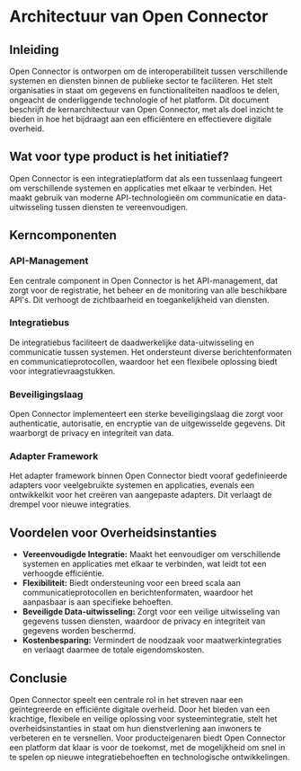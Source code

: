 # Architectuur van Open Connector

## Inleiding

Open Connector is ontworpen om de interoperabiliteit tussen verschillende systemen en diensten binnen de publieke sector te faciliteren. Het stelt organisaties in staat om gegevens en functionaliteiten naadloos te delen, ongeacht de onderliggende technologie of het platform. Dit document beschrijft de kernarchitectuur van Open Connector, met als doel inzicht te bieden in hoe het bijdraagt aan een efficiëntere en effectievere digitale overheid.

## Wat voor type product is het initiatief?

Open Connector is een integratieplatform dat als een tussenlaag fungeert om verschillende systemen en applicaties met elkaar te verbinden. Het maakt gebruik van moderne API-technologieën om communicatie en data-uitwisseling tussen diensten te vereenvoudigen.

## Kerncomponenten

### API-Management

Een centrale component in Open Connector is het API-management, dat zorgt voor de registratie, het beheer en de monitoring van alle beschikbare API's. Dit verhoogt de zichtbaarheid en toegankelijkheid van diensten.

### Integratiebus

De integratiebus faciliteert de daadwerkelijke data-uitwisseling en communicatie tussen systemen. Het ondersteunt diverse berichtenformaten en communicatieprotocollen, waardoor het een flexibele oplossing biedt voor integratievraagstukken.

### Beveiligingslaag

Open Connector implementeert een sterke beveiligingslaag die zorgt voor authenticatie, autorisatie, en encryptie van de uitgewisselde gegevens. Dit waarborgt de privacy en integriteit van data.

### Adapter Framework

Het adapter framework binnen Open Connector biedt vooraf gedefinieerde adapters voor veelgebruikte systemen en applicaties, evenals een ontwikkelkit voor het creëren van aangepaste adapters. Dit verlaagt de drempel voor nieuwe integraties.

## Voordelen voor Overheidsinstanties

- **Vereenvoudigde Integratie:** Maakt het eenvoudiger om verschillende systemen en applicaties met elkaar te verbinden, wat leidt tot een verhoogde efficiëntie.
- **Flexibiliteit:** Biedt ondersteuning voor een breed scala aan communicatieprotocollen en berichtenformaten, waardoor het aanpasbaar is aan specifieke behoeften.
- **Beveiligde Data-uitwisseling:** Zorgt voor een veilige uitwisseling van gegevens tussen diensten, waardoor de privacy en integriteit van gegevens worden beschermd.
- **Kostenbesparing:** Vermindert de noodzaak voor maatwerkintegraties en verlaagt daarmee de totale eigendomskosten.

## Conclusie

Open Connector speelt een centrale rol in het streven naar een geïntegreerde en efficiënte digitale overheid. Door het bieden van een krachtige, flexibele en veilige oplossing voor systeemintegratie, stelt het overheidsinstanties in staat om hun dienstverlening aan inwoners te verbeteren en te versnellen. Voor producteigenaren biedt Open Connector een platform dat klaar is voor de toekomst, met de mogelijkheid om snel in te spelen op nieuwe integratiebehoeften en technologische ontwikkelingen.
